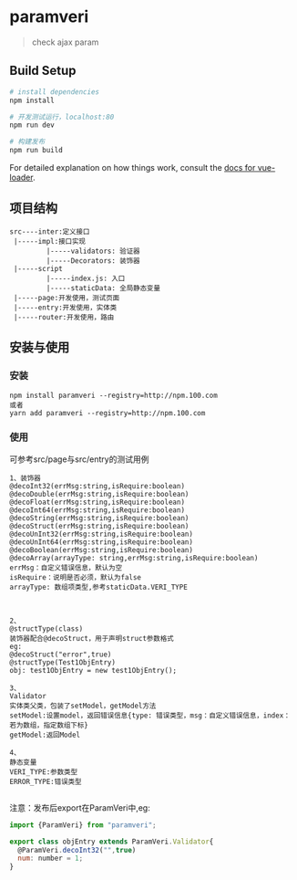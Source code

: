 # paramveri

> check ajax param

## Build Setup

``` bash
# install dependencies
npm install

# 开发测试运行，localhost:80
npm run dev

# 构建发布
npm run build
```

For detailed explanation on how things work, consult the [docs for vue-loader](http://vuejs.github.io/vue-loader).


## 项目结构
```
src----inter:定义接口
 |-----impl:接口实现
         |-----validators: 验证器
         |-----Decorators: 装饰器
 |-----script
         |-----index.js: 入口
         |-----staticData: 全局静态变量
 |-----page:开发使用，测试页面
 |-----entry:开发使用，实体类
 |-----router:开发使用，路由
```

## 安装与使用
### 安装
```
npm install paramveri --registry=http://npm.100.com
或者
yarn add paramveri --registry=http://npm.100.com
```
### 使用
可参考src/page与src/entry的测试用例
```
1、装饰器
@decoInt32(errMsg:string,isRequire:boolean)
@decoDouble(errMsg:string,isRequire:boolean)
@decoFloat(errMsg:string,isRequire:boolean)
@decoInt64(errMsg:string,isRequire:boolean)
@decoString(errMsg:string,isRequire:boolean)
@decoStruct(errMsg:string,isRequire:boolean)
@decoUnInt32(errMsg:string,isRequire:boolean)
@decoUnInt64(errMsg:string,isRequire:boolean)
@decoBoolean(errMsg:string,isRequire:boolean)
@decoArray(arrayType: string,errMsg:string,isRequire:boolean)
errMsg：自定义错误信息，默认为空
isRequire：说明是否必须，默认为false
arrayType: 数组项类型,参考staticData.VERI_TYPE



2、
@structType(class)
装饰器配合@decoStruct，用于声明struct参数格式
eg:
@decoStruct("error",true)
@structType(Test1ObjEntry)
obj: test1ObjEntry = new test1ObjEntry();

3、
Validator
实体类父类，包装了setModel，getModel方法
setModel:设置model，返回错误信息{type: 错误类型，msg：自定义错误信息，index： 若为数组，指定数组下标}
getModel:返回Model

4、
静态变量
VERI_TYPE:参数类型
ERROR_TYPE:错误类型


```

注意：发布后export在ParamVeri中,eg:
```js
import {ParamVeri} from "paramveri";

export class objEntry extends ParamVeri.Validator{
  @ParamVeri.decoInt32("",true)
  num: number = 1;
}

```
